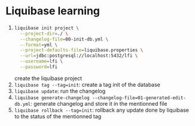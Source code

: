 # Liquibase learning

1. ```bash
   liquibase init project \
     --project-dir=./ \
     --changelog-file=00-init-db.yml \
     --format=yml \
     --project-defaults-file=liquibase.properties \
     --url=jdbc:postgresql://localhost:5432/lfi \
     --username=lfi \
     --password=lfi
   ```
   create the liquibase project
1. `liquibase tag --tag=init`: create a tag init of the database
1. `liquibase update`: run the changelog
1. `liquibase generate-changelog --changelog-file=01-generated-edit-db.yml`: generate changelog and store it in the mentionned file
1. `liquibase rollback --tag=init`: rollback any update done by liquibase to the status of the mentionned tag
